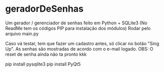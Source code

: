 # geradorDeSenhas
Um gerador / gerenciador de senhas feito em Python + SQLite3 (No ReadMe tem os códigos PIP para instalação dos módulos)
Rodar pelo arquivo main.py

Caso vá testar, tem que fazer um cadastro antes, só clicar no botão "Sing Up". As senhas são mostradas de acordo com o e-mail logado. OBS: O reset de senha ainda não ta pronto kkk


pip install pysqlite3 
pip install PyQt5

